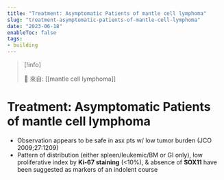 ```yaml
---
title: "Treatment: Asymptomatic Patients of mantle cell lymphoma"
slug: "treatment-asymptomatic-patients-of-mantle-cell-lymphoma"
date: "2023-06-18"
enableToc: false
tags:
- building
---
```


> [!info]
>
> 🌱 來自: [[mantle cell lymphoma]]

# Treatment: Asymptomatic Patients of mantle cell lymphoma
- Observation appears to be safe in asx pts w/ low tumor burden (JCO 2009;27:1209)
- Pattern of distribution (either spleen/leukemic/BM or GI only), low proliferative index by **Ki-67 staining** (<10%), & absence of **SOX11** have been suggested as markers of an indolent course

